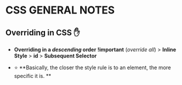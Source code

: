 # **CSS GENERAL NOTES**

## **Overriding in CSS** :hand:

- **Overriding in a _descending_ order**
**!important** (_override all_) > **Inline Style** > **id** > **Subsequent Selector**

- :star: **Basically, the closer the style rule is to an element, the more specific it is. **
